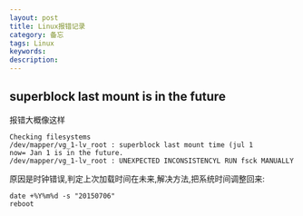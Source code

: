 ```yaml
---
layout: post
title: Linux报错记录
category: 备忘
tags: Linux
keywords: 
description: 
---
```


## superblock last mount is in the future
报错大概像这样

	Checking filesystems
	/dev/mapper/vg_1-lv_root : superblock last mount time (jul 1
	now= Jan 1 is in the future.
	/dev/mapper/vg_1-lv_root : UNEXPECTED INCONSISTENCYL RUN fsck MANUALLY

原因是时钟错误,判定上次加载时间在未来,解决方法,把系统时间调整回来:

	date +%Y%m%d -s "20150706"
	reboot
